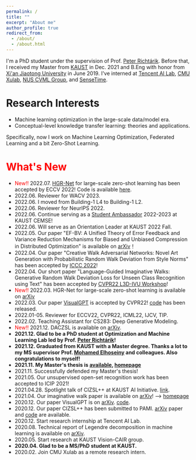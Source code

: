 ```yaml
---
permalink: /
title: ""
excerpt: "About me"
author_profile: true
redirect_from: 
  - /about/
  - /about.html
---
```


I'm a PhD student under the supervision of Prof. [Peter Richtárik](https://richtarik.org/). Before that, I received my Master from [KAUST](https://kaust.edu.sa/en) in Dec. 2021 and B.Eng with honor from [Xi'an Jiaotong University](http://en.xjtu.edu.cn/) in June 2019. I've interned at [Tencent AI Lab](https://ai.tencent.com/ailab/en/index), [CMU Xulab](https://xulabs.github.io/), [NUS CVML Group](https://sites.google.com/comp.nus.edu.sg/cvml/about-us?authuser=0), and [SenseTime](https://www.sensetime.com/en). 


Research Interests
======
* Machine learning optimization in the large-scale data/model era.
* Conceptual-level knowledge transfer learning: theories and applications.

Specifically, now I work on Machine Learning Optimization, Federated Learning and a bit Zero-Shot Learning.

<span style="color:red">What's New</span>
======
* <span style="color:red">New!!</span> 2022.07. [HGR-Net](https://arxiv.org/abs/2203.01386) for large-scale zero-shot learning has been accepted by ECCV 2022! Code is available [here](https://github.com/WilliamYi96/HGR-Net).
* 2022.06. Reviewer for WACV 2023. 
* 2022.06. I moved from Building-1 L4 to Building-1 L2.
* 2022.06. Reviewer for NeurIPS 2022.
* 2022.06. Continue serving as a [Student Ambassador](https://cemse.kaust.edu.sa/ask-a-student) 2022-2023 at KAUST CEMSE! 
* 2022.06. Will serve as an Orientation Leader at KAUST 2022 Fall.        
* 2022.05. Our paper "EF-BV: A Unified Theory of Error Feedback and Variance Reduction Mechanisms for Biased and Unbiased Compression in Distributed Optimization" is available on [arXiv](https://arxiv.org/abs/2205.04180)！
* 2022.04. Our paper "Creative Walk Adversarial Networks: Novel Art Generation with Probabilistic Random Walk Deviation from Style Norms" has been accepted by [ICCC 2022](https://computationalcreativity.net/iccc22/wp-content/uploads/2022/06/ICCC-2022_11L_Jha-et-al..pdf)!
* 2022.04. Our short paper "Language-Guided Imaginative Walks: Generative Random Walk Deviation Loss for Unseen Class Recognition using Text" has been accepted by [CVPR22 L3D-IVU Workshop](https://sites.google.com/view/l3d-ivu/overview?authuser=0)!
* <span style="color:red">New!!</span> 2022.03. HGR-Net for large-scale zero-shot learning is available on [arXiv](https://arxiv.org/abs/2203.01386)
* 2022.03. Our paper [VisualGPT](https://arxiv.org/abs/2102.10407) is accepted by CVPR22! [code](https://github.com/Vision-CAIR/VisualGPT) has been released. 
* 2022.01-05. Reviewer for ECCV22, CVPR22, ICML22, IJCV, TIP.
* 2022.02. Teaching Assistant for CS283: Deep Generative Modeling.
* <span style="color:red">New!!</span> 2021.12. DACZSL is available on [arXiv](https://arxiv.org/abs/2112.12989).
* **2021.12. Glad to be a PhD student at Optimization and Machine Learning Lab led by Prof. [Peter Richtárik](https://richtarik.org/)!**
* **2021.12. Graduated from KAUST with a Master degree. Thanks a lot to my MS supervisor Prof. [Mohamed Elhoseiny](http://www.mohamed-elhoseiny.com/home) and colleagues. Also congratulations to myself!**
* **2021.11. My Master's thesis is [available](https://repository.kaust.edu.sa/handle/10754/673833), [homepage](https://kaiyi.me/p/daczsl)**
* 2021.11. Successfully defended my Master's thesis!
* 2021.05. Our unsupervised open-set recognition work has been accepted to ICIP 2021!
* 2021.04.28. Spotlight talk of CIZSL++ at KAUST AI Initiative. [link](https://youtu.be/WgydkhhKkdg?list=PLC28kDljnOrj-_w-MHKW36gVRvUe3XFjx).
* 2021.04. Our imaginative walk paper is available on [arXiv](https://arxiv.org/abs/2104.09757)! --> [homepage](https://imaginative-walks.github.io/)               
* 2020.12. Our paper VisualGPT is on [arXiv](https://arxiv.org/abs/2102.10407).  [code](https://github.com/Vision-CAIR/VisualGPT). 
* 2020.12. Our paper CIZSL++ has been submitted to PAMI. [arXiv](https://arxiv.org/abs/2101.00173) paper and [code](https://github.com/Elhoseiny-VisionCAIR-Lab/CIZSL.v2) are available. 
* 2020.12. Start research internship at Tencent AI Lab.
* 2020.08. Technical report of Legendre decomposition in machine learning is available on [arXiv](https://arxiv.org/abs/2008.05095).
* 2020.05. Start research at KAUST Vision-CAIR group.
* **2020.04. Glad to be a MS/PhD student at KAUST.**
* 2020.02. Join CMU Xulab as a remote research intern.   
